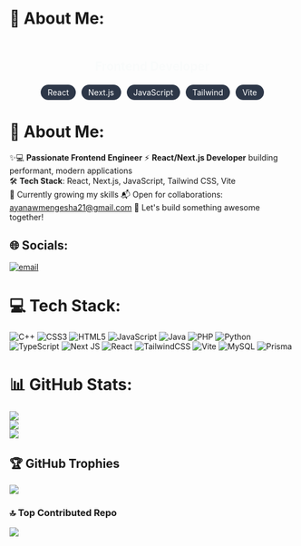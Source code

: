 # 💫 About Me:
<div align="center">
  <h2 style="color: #61dafb;">
    <span style="display: inline-block;">
      <span class="animated-text">Hey, I'm Ayanaw</span>
    </span>
    <br>
    <span style="display: inline-block;">
      <span class="animated-tech">Frontend Developer</span>
    </span>
  </h2>
  
  <div class="tech-stack">
    <span class="tech-item">React</span>
    <span class="tech-item">Next.js</span>
    <span class="tech-item">JavaScript</span>
    <span class="tech-item">Tailwind</span>
    <span class="tech-item">Vite</span>
  </div>
</div>

<style>
  .animated-text {
    animation: fadeIn 1.5s ease-in-out, colorChange 4s infinite;
    font-weight: bold;
  }
  
  .animated-tech {
    animation: slideIn 1.5s ease-out, pulse 2s infinite;
    color: #38b2ac;
  }
  
  .tech-stack {
    margin-top: 20px;
    display: flex;
    flex-wrap: wrap;
    justify-content: center;
    gap: 10px;
  }
  
  .tech-item {
    padding: 5px 12px;
    background: #2d3748;
    color: white;
    border-radius: 20px;
    animation: float 3s ease-in-out infinite;
    animation-delay: calc(var(--i) * 0.2s);
  }
  
  @keyframes fadeIn {
    from { opacity: 0; transform: translateY(-20px); }
    to { opacity: 1; transform: translateY(0); }
  }
  
  @keyframes slideIn {
    from { transform: translateX(-50px); opacity: 0; }
    to { transform: translateX(0); opacity: 1; }
  }
  
  @keyframes colorChange {
    0% { color: #61dafb; }
    50% { color: #38b2ac; }
    100% { color: #61dafb; }
  }
  
  @keyframes pulse {
    0% { transform: scale(1); }
    50% { transform: scale(1.05); }
    100% { transform: scale(1); }
  }
  
  @keyframes float {
    0% { transform: translateY(0px); }
    50% { transform: translateY(-5px); }
    100% { transform: translateY(0px); }
  }
</style>

<script>
  // Add animation delays to tech items
  document.querySelectorAll('.tech-item').forEach((item, index) => {
    item.style.setProperty('--i', index);
  });
</script>

# 💫 About Me:
✨💻 **Passionate Frontend Engineer** 
⚡ **React/Next.js Developer** building performant, modern applications  
🛠️ **Tech Stack**: React, Next.js, JavaScript, Tailwind CSS, Vite  
🚀  Currently growing my skills 
📬 Open for collaborations: [ayanawmengesha21@gmail.com](mailto:ayanawmengesha21@gmail.com)
📩 Let's build something awesome together!


## 🌐 Socials:
[![email](https://img.shields.io/badge/Email-D14836?logo=gmail&logoColor=white)](mailto:ayanawmengesha21@gmail.com) 

# 💻 Tech Stack:
![C++](https://img.shields.io/badge/c++-%2300599C.svg?style=for-the-badge&logo=c%2B%2B&logoColor=white) ![CSS3](https://img.shields.io/badge/css3-%231572B6.svg?style=for-the-badge&logo=css3&logoColor=white) ![HTML5](https://img.shields.io/badge/html5-%23E34F26.svg?style=for-the-badge&logo=html5&logoColor=white) ![JavaScript](https://img.shields.io/badge/javascript-%23323330.svg?style=for-the-badge&logo=javascript&logoColor=%23F7DF1E) ![Java](https://img.shields.io/badge/java-%23ED8B00.svg?style=for-the-badge&logo=openjdk&logoColor=white) ![PHP](https://img.shields.io/badge/php-%23777BB4.svg?style=for-the-badge&logo=php&logoColor=white) ![Python](https://img.shields.io/badge/python-3670A0?style=for-the-badge&logo=python&logoColor=ffdd54) ![TypeScript](https://img.shields.io/badge/typescript-%23007ACC.svg?style=for-the-badge&logo=typescript&logoColor=white) ![Next JS](https://img.shields.io/badge/Next-black?style=for-the-badge&logo=next.js&logoColor=white) ![React](https://img.shields.io/badge/react-%2320232a.svg?style=for-the-badge&logo=react&logoColor=%2361DAFB) ![TailwindCSS](https://img.shields.io/badge/tailwindcss-%2338B2AC.svg?style=for-the-badge&logo=tailwind-css&logoColor=white) ![Vite](https://img.shields.io/badge/vite-%23646CFF.svg?style=for-the-badge&logo=vite&logoColor=white) ![MySQL](https://img.shields.io/badge/mysql-4479A1.svg?style=for-the-badge&logo=mysql&logoColor=white) ![Prisma](https://img.shields.io/badge/Prisma-3982CE?style=for-the-badge&logo=Prisma&logoColor=white)
# 📊 GitHub Stats:
![](https://github-readme-stats.vercel.app/api?username=ayanaw21&theme=dark&hide_border=false&include_all_commits=false&count_private=false)<br/>
![](https://nirzak-streak-stats.vercel.app/?user=ayanaw21&theme=dark&hide_border=false)<br/>
![](https://github-readme-stats.vercel.app/api/top-langs/?username=ayanaw21&theme=dark&hide_border=false&include_all_commits=false&count_private=false&layout=compact)

## 🏆 GitHub Trophies
![](https://github-profile-trophy.vercel.app/?username=ayanaw21&theme=dark&no-frame=false&no-bg=true&margin-w=4)

### 🔝 Top Contributed Repo
![](https://github-contributor-stats.vercel.app/api?username=ayanaw21&limit=5&theme=dark&combine_all_yearly_contributions=true)

<!-- Proudly created with GPRM ( https://gprm.itsvg.in ) -->
